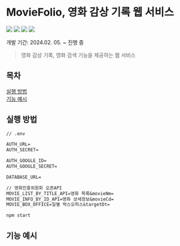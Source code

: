 # MovieFolio, 영화 감상 기록 웹 서비스

<div>
<img src="https://img.shields.io/badge/Next.js-000000?style=flat-square&logo=Next.js&logoColor=white">
<img src="https://img.shields.io/badge/SCSS-CC6699?style=flat-square&logo=Sass&logoColor=white"/>
<img src="https://img.shields.io/badge/Typescript-3178C6?style=flat-square&logo=Typescript&logoColor=white"/>
<img src="https://img.shields.io/badge/prisma-2D3748?style=flat-square&logo=prisma&logoColor=white"/>
</div>

개발 기간: 2024.02. 05. ~ 진행 중

> 영화 감상 기록, 영화 검색 기능을 제공하는 웹 서비스

## 목차

[실행 방법](#실행-방법)<br/>
[기능 예시](#기능-예시)<br/>

## 실행 방법

```txt
// .env

AUTH_URL=
AUTH_SECRET=

AUTH_GOOGLE_ID=
AUTH_GOOGLE_SECRET=

DATABASE_URL=

// 영화진흥위원회 오픈API
MOVIE_LIST_BY_TITLE_API=영화 목록&movieNm=
MOVIE_INFO_BY_ID_API=영화 상세정보&movieCd=
MOVIE_BOX_OFFICE=일별 박스오피스&targetDt=
```

```sh
npm start
```

## 기능 예시
